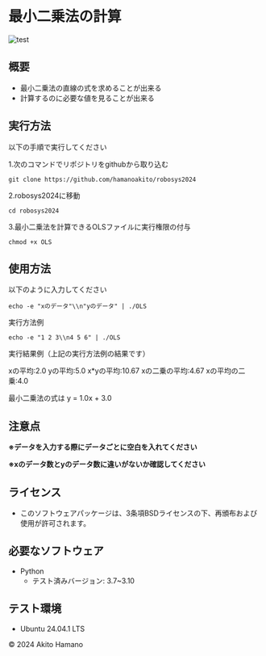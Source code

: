 # 最小二乗法の計算
![test](https://github.com/hamanoakito/robosys2024/actions/workflows/test.yml/badge.svg)


## 概要
- 最小二乗法の直線の式を求めることが出来る
- 計算するのに必要な値を見ることが出来る


## 実行方法
以下の手順で実行してください


1.次のコマンドでリポジトリをgithubから取り込む
 ```
 git clone https://github.com/hamanoakito/robosys2024
 ```

2.robosys2024に移動
 ```
 cd robosys2024
 ```

3.最小二乗法を計算できるOLSファイルに実行権限の付与
 ```
 chmod +x OLS
 ```

## 使用方法
以下のように入力してください
 ```
 echo -e "xのデータ"\\n"yのデータ" | ./OLS
 ```


実行方法例
 ```
 echo -e "1 2 3\\n4 5 6" | ./OLS
 ```


実行結果例（上記の実行方法例の結果です）

xの平均:2.0   yの平均:5.0   x\*yの平均:10.67   xの二乗の平均:4.67   xの平均の二乗:4.0

最小二乗法の式は y = 1.0x + 3.0

## 注意点
**※データを入力する際にデータごとに空白を入れてください**

**※xのデータ数とyのデータ数に違いがないか確認してください**

## ライセンス
- このソフトウェアパッケージは、3条項BSDライセンスの下、再頒布および使用が許可されます。


## 必要なソフトウェア
- Python 
  - テスト済みバージョン: 3.7~3.10

## テスト環境
- Ubuntu 24.04.1 LTS

© 2024 Akito Hamano
